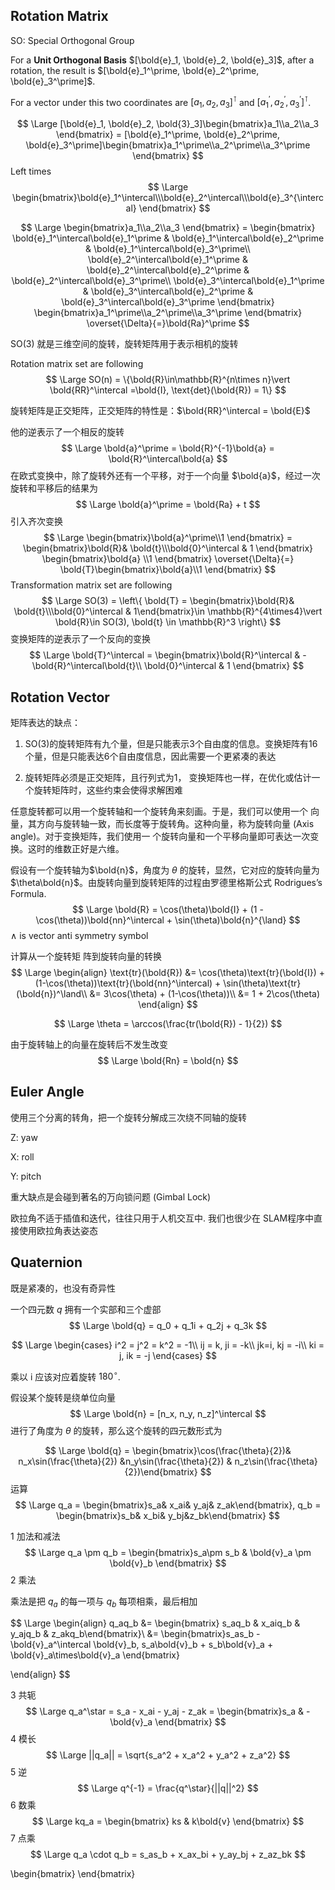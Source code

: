 

## Rotation Matrix



SO: Special Orthogonal Group

For a **Unit Orthogonal Basis** $[\bold{e}_1, \bold{e}_2, \bold{e}_3]$, after a rotation, the result is $[\bold{e}_1^\prime, \bold{e}_2^\prime, \bold{e}_3^\prime]$.

For a vector under this two coordinates are $[a_1, a_2, a_3]^\intercal$ and $[a_1^\prime, a_2^\prime, a_3^\prime]^\intercal$.


$$
\Large [\bold{e}_1, \bold{e}_2, \bold{3}_3]\begin{bmatrix}a_1\\a_2\\a_3 \end{bmatrix} = [\bold{e}_1^\prime, \bold{e}_2^\prime, \bold{e}_3^\prime]\begin{bmatrix}a_1^\prime\\a_2^\prime\\a_3^\prime \end{bmatrix}
$$
Left times 
$$
\Large \begin{bmatrix}\bold{e}_1^\intercal\\\bold{e}_2^\intercal\\\bold{e}_3^{\intercal} \end{bmatrix}
$$

$$
\Large
\begin{bmatrix}a_1\\a_2\\a_3 \end{bmatrix} = 
\begin{bmatrix}
\bold{e}_1^\intercal\bold{e}_1^\prime & \bold{e}_1^\intercal\bold{e}_2^\prime & \bold{e}_1^\intercal\bold{e}_3^\prime\\
\bold{e}_2^\intercal\bold{e}_1^\prime & \bold{e}_2^\intercal\bold{e}_2^\prime & \bold{e}_2^\intercal\bold{e}_3^\prime\\
\bold{e}_3^\intercal\bold{e}_1^\prime & \bold{e}_3^\intercal\bold{e}_2^\prime &
\bold{e}_3^\intercal\bold{e}_3^\prime
\end{bmatrix}
\begin{bmatrix}a_1^\prime\\a_2^\prime\\a_3^\prime \end{bmatrix} \overset{\Delta}{=}\bold{Ra}^\prime
$$

SO(3) 就是三维空间的旋转，旋转矩阵用于表示相机的旋转

Rotation matrix set are following
$$
\Large SO(n) = \{\bold{R}\in\mathbb{R}^{n\times n}\vert \bold{RR}^\intercal =\bold{I}, \text{det}(\bold{R}) = 1\}
$$

旋转矩阵是正交矩阵，正交矩阵的特性是：$\bold{RR}^\intercal = \bold{E}$

他的逆表示了一个相反的旋转
$$
\Large \bold{a}^\prime = \bold{R}^{-1}\bold{a} = \bold{R}^\intercal\bold{a}
$$
在欧式变换中，除了旋转外还有一个平移，对于一个向量 $\bold{a}$，经过一次旋转和平移后的结果为
$$
\Large \bold{a}^\prime = \bold{Ra} + t
$$
引入齐次变换
$$
\Large
\begin{bmatrix}\bold{a}^\prime\\1 \end{bmatrix} =
\begin{bmatrix}\bold{R}& \bold{t}\\\bold{0}^\intercal & 1 \end{bmatrix}
\begin{bmatrix}\bold{a} \\1 \end{bmatrix} \overset{\Delta}{=} \bold{T}\begin{bmatrix}\bold{a}\\1 \end{bmatrix}
$$
Transformation matrix set are following
$$
\Large SO(3) = 
\left\{
\bold{T} = \begin{bmatrix}\bold{R}& \bold{t}\\\bold{0}^\intercal & 1\end{bmatrix}\in \mathbb{R}^{4\times4}\vert \bold{R}\in SO(3), \bold{t} \in \mathbb{R}^3
\right\}
$$
变换矩阵的逆表示了一个反向的变换
$$
\Large \bold{T}^\intercal = \begin{bmatrix}\bold{R}^\intercal & -\bold{R}^\intercal\bold{t}\\ \bold{0}^\intercal & 1 \end{bmatrix}
$$




## Rotation Vector

矩阵表达的缺点：

1. SO(3)的旋转矩阵有九个量，但是只能表示3个自由度的信息。变换矩阵有16个量，但是只能表达6个自由度信息，因此需要一个更紧凑的表达

2. 旋转矩阵必须是正交矩阵，且行列式为1， 变换矩阵也一样，在优化或估计一个旋转矩阵时，这些约束会使得求解困难

任意旋转都可以用一个旋转轴和一个旋转角来刻画。于是，我们可以使用一个 向量，其方向与旋转轴一致，而长度等于旋转角。这种向量，称为旋转向量 (Axis angle)。对于变换矩阵，我们使用一 个旋转向量和一个平移向量即可表达一次变换。这时的维数正好是六维。

假设有一个旋转轴为$\bold{n}$，角度为 $\theta$ 的旋转，显然，它对应的旋转向量为 $\theta\bold{n}$。由旋转向量到旋转矩阵的过程由罗德里格斯公式 Rodrigues’s Formula.
$$
\Large \bold{R} = \cos(\theta)\bold{I} + (1 - \cos(\theta))\bold{nn}^\intercal + \sin(\theta)\bold{n}^{\land}
$$
$\land$ is vector anti symmetry symbol

计算从一个旋转矩 阵到旋转向量的转换
$$
\Large 
\begin{align}
\text{tr}(\bold{R}) &= \cos(\theta)\text{tr}(\bold{I}) + (1-\cos(\theta))\text{tr}(\bold{nn}^\intercal) + \sin(\theta)\text{tr}(\bold{n})^\land\\
&= 3\cos(\theta) + (1-\cos(\theta))\\
&= 1 + 2\cos(\theta)
\end{align}
$$

$$
\Large \theta = \arccos(\frac{tr(\bold{R}) - 1}{2})
$$

由于旋转轴上的向量在旋转后不发生改变
$$
\Large \bold{Rn} = \bold{n}
$$

## Euler Angle

使用三个分离的转角，把一个旋转分解成三次绕不同轴的旋转

Z: yaw

X: roll

Y: pitch

重大缺点是会碰到著名的万向锁问题 (Gimbal Lock) 

欧拉角不适于插值和迭代，往往只用于人机交互中. 我们也很少在 SLAM程序中直接使用欧拉角表达姿态



## Quaternion

既是紧凑的，也没有奇异性

一个四元数 $q$ 拥有一个实部和三个虚部
$$
\Large \bold{q} = q_0 + q_1i + q_2j + q_3k
$$

$$
\Large
\begin{cases}
i^2 = j^2 = k^2 = -1\\
ij = k, ji = -k\\
jk=i, kj = -i\\
ki = j, ik = -j
\end{cases}
$$

乘以 i 应该对应着旋转 $180^\circ$. 

假设某个旋转是绕单位向量
$$
\Large \bold{n} = [n_x, n_y, n_z]^\intercal
$$
进行了角度为 $\theta$ 的旋转，那么这个旋转的四元数形式为

$$
\Large \bold{q} = \begin{bmatrix}\cos(\frac{\theta}{2})& n_x\sin(\frac{\theta}{2}) &n_y\sin(\frac{\theta}{2}) & n_z\sin(\frac{\theta}{2})\end{bmatrix}
$$
运算
$$
\Large q_a = \begin{bmatrix}s_a& x_ai& y_aj& z_ak\end{bmatrix}, q_b = \begin{bmatrix}s_b& x_bi& y_bj&z_bk\end{bmatrix}
$$


1 加法和减法
$$
\Large q_a \pm q_b = \begin{bmatrix}s_a\pm s_b & \bold{v}_a \pm \bold{v}_b \end{bmatrix}
$$
2 乘法

乘法是把 $q_a$ 的每一项与 $q_b$ 每项相乘，最后相加

$$
\Large \begin{align}
q_aq_b &= \begin{bmatrix} s_aq_b & x_aiq_b & y_ajq_b & z_akq_b\end{bmatrix}\\
&=  \begin{bmatrix}s_as_b -\bold{v}_a^\intercal \bold{v}_b, s_a\bold{v}_b + s_b\bold{v}_a + \bold{v}_a\times\bold{v}_a \end{bmatrix}

\end{align}
$$


3 共轭
$$
\Large q_a^\star = s_a - x_ai - y_aj - z_ak =  \begin{bmatrix}s_a & -\bold{v}_a \end{bmatrix}
$$
4 模长
$$
\Large ||q_a|| = \sqrt{s_a^2 + x_a^2 + y_a^2 + z_a^2}
$$
5 逆
$$
\Large q^{-1} = \frac{q^\star}{||q||^2}
$$
6 数乘
$$
\Large kq_a = \begin{bmatrix} ks & k\bold{v} \end{bmatrix}
$$
7 点乘
$$
\Large q_a \cdot q_b = s_as_b + x_ax_bi + y_ay_bj + z_az_bk
$$






 \begin{bmatrix} \end{bmatrix}



































